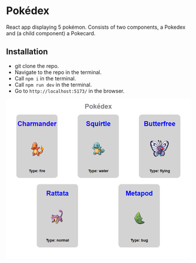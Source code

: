 # Pokédex
React app displaying 5 pokémon. Consists of two components, a Pokedex and (a child component) a Pokecard. 

## Installation
- git clone the repo.
- Navigate to the repo in the terminal.
- Call `npm i` in the terminal.
- Call `npm run dev` in the terminal.
- Go to `http://localhost:5173/` in the browser.

![Pokedex screenshot](./public/Screenshot.png)